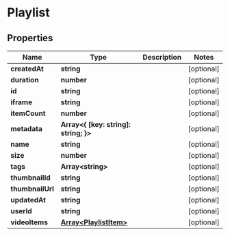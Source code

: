 
# Playlist

## Properties

Name | Type | Description | Notes
------------ | ------------- | ------------- | -------------
**createdAt** | **string** |  |  [optional]
**duration** | **number** |  |  [optional]
**id** | **string** |  |  [optional]
**iframe** | **string** |  |  [optional]
**itemCount** | **number** |  |  [optional]
**metadata** | **Array&lt;{ [key: string]: string; }&gt;** |  |  [optional]
**name** | **string** |  |  [optional]
**size** | **number** |  |  [optional]
**tags** | **Array&lt;string&gt;** |  |  [optional]
**thumbnailId** | **string** |  |  [optional]
**thumbnailUrl** | **string** |  |  [optional]
**updatedAt** | **string** |  |  [optional]
**userId** | **string** |  |  [optional]
**videoItems** | [**Array&lt;PlaylistItem&gt;**](PlaylistItem.md) |  |  [optional]



